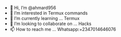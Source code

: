 - 👋 Hi, I’m @ahmard956
- 👀 I’m interested in Termux commands 
- 🌱 I’m currently learning ... Termux 
- 💞️ I’m looking to collaborate on ... Hacks
- 📫 How to reach me ... Whatsapp:+2347014646076

<!---
ahmard956/ahmard956 is a ✨ special ✨ repository because its `README.md` (this file) appears on your GitHub profile.
You can click the Preview link to take a look at your changes.
--->
